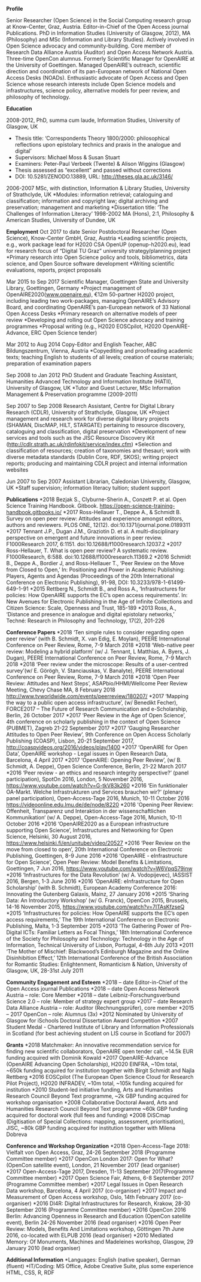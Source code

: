 **Profile**

Senior Researcher (Open Science) in the Social Computing research group at Know-Center, Graz, Austria. Editor-in-Chief of the Open Access journal Publications. PhD in Information Studies (University of Glasgow, 2012), MA (Philosophy) and MSc (Information and Library Studies). Actively involved in Open Science advocacy and community-building. Core member of Research Data Alliance Austria (Auditor) and Open Access Network Austria. Three-time OpenCon alumnus. Formerly Scientific Manager for OpenAIRE at the University of Goettingen. Managed OpenAIRE’s outreach, scientific direction and coordination of its pan-European network of National Open Access Desks (NOADs). Enthusiastic advocate of Open Access and Open Science whose research interests include Open Science models and infrastructures, science policy, alternative models for peer review, and philosophy of technology. 

**Education**

2008-2012, PhD, summa cum laude, Information Studies, University of Glasgow, UK

* Thesis title: ‘Correspondents Theory 1800/2000: philosophical reflections upon epistolary technics and praxis in the analogue and digital’ 
* Supervisors: Michael Moss & Susan Stuart
* Examiners: Peter-Paul Verbeek (Twente) & Alison Wiggins (Glasgow)
* Thesis assessed as “excellent” and passed without corrections
* DOI: 10.5281/ZENODO.13889, URL: http://theses.gla.ac.uk/3146/

2006-2007	MSc, with distinction, Information & Library Studies, University of Strathclyde, UK 
*Modules: information retrieval; cataloguing and classification; information and copyright law; digital archiving and preservation; management and marketing
*Dissertation title: ‘The Challenges of Information Literacy’
1998-2002	MA (Hons), 2:1, Philosophy & American Studies, University of Dundee, UK

**Employment**
Oct 2017 to date	Senior Postdoctoral Researcher (Open Science), Know-Center GmbH, Graz, Austria
*Leading scientific projects, e.g., work package lead for H2020 CSA OpenUP (openup-h2020.eu), lead for research focus of “Digital TU Graz” university strategy/planning project
*Primary research into Open Science policy and tools, bibliometrics, data science, and Open Source software development
*Writing scientific evaluations, reports, project proposals
	
Mar 2015 to Sep 2017	Scientific Manager, Goettingen State and University Library, Goettingen, Germany
*Project management of OpenAIRE2020(www.openaire.eu), €12m 50-partner H2020 project, including leading two work-packages, managing OpenAIRE’s Advisory Board, and coordinating OpenAIRE’s pan-European network of 33 National Open Access Desks
*Primary research on alternative models of peer review
*Developing and rolling out Open Science advocacy and training programmes
*Proposal writing (e.g., H2020 EOSCpilot, H2020 OpenAIRE-Advance, ERC Open Science tender)
	
Mar 2012 to Aug 2014	Copy-Editor and English Teacher, ABC Bildungszentrum, Vienna, Austria
*Copyediting and proofreading academic texts; teaching English to students of all levels; creation of course materials; preparation of examination papers
	
Sep 2008 to Jan 2012	PhD Student and Graduate Teaching Assistant, Humanities Advanced Technology and Information Institute (HATII), University of Glasgow, UK
*Tutor and Guest Lecturer, MSc Information Management & Preservation programme (2009-2011)
	
Sep 2007 to Sep 2008	Research Assistant, Centre for Digital Library Research (CDLR), University of Strathclyde, Glasgow, UK
*Project management and research work for diverse digital library projects (SHAMAN, DiscMAP, HILT, STARGATE) pertaining to resource discovery, cataloguing and classification, digital preservation
*Development of new services and tools such as the JISC Resource Discovery iKit (http://cdlr.strath.ac.uk/rdinfokit/service/index.cfm)
*Selection and classification of resources; creation of taxonomies and thesauri; work with diverse metadata standards (Dublin Core, RDF, SKOS); writing project reports; producing and maintaining CDLR project and internal information websites
	
Jun 2007 to Sep 2007	Assistant Librarian, Caledonian University, Glasgow, UK
*Staff supervision; information literacy tuition; student support 
	
**Publications**
*2018	Bezjak S., Clyburne-Sherin A., Conzett P. et al. Open Science Training Handbook. Gitbook. https://open-science-training-handbook.gitbooks.io/ 
*2017	Ross-Hellauer T., Deppe A., & Schmidt B. Survey on open peer review: Attitudes and experience amongst editors, authors and reviewers. PLOS ONE, 12(12). doi:10.1371/journal.pone.0189311
*2017	Tennant J.P., Dugan J.M., Graziotin D. et al. A multi-disciplinary perspective on emergent and future innovations in peer review. F1000Research 2017, 6:1151. doi:10.12688/f1000research.12037.2
*2017	Ross-Hellauer, T. What is open peer review? A systematic review. F1000Research, 6:588. doi:10.12688/f1000research.11369.2
*2016	Schmidt B., Deppe A., Bordier J, and Ross-Hellauer T., ‘Peer Review on the Move from Closed to Open,’ In: Positioning and Power in Academic Publishing: Players, Agents and Agendas (Proceedings of the 20th International Conference on Electronic Publishing), 91-98, DOI: 10.3233/978-1-61499-649-1-91
*2015	Rettberg N., Schmidt B., and Ross A., ‘Infrastructures for policies: How OpenAIRE supports the EC’s open access requirements’. In: New Avenues for Electronic Publishing in the Age of Infinite Collections and Citizen Science: Scale, Openness and Trust, 185-189
*2013	Ross, A., ‘Distance and presence in analogue and digital epistolary networks,’ Techné: Research in Philosophy and Technology, 17(2), 201-226

**Conference Papers**
*2018	‘Ten simple rules to consider regarding open peer review’ (with B. Schmidt, X. van Edig, E. Moylan), PEERE International Conference on Peer Review, Rome, 7-9 March 2018
*2018	‘Web-native peer review: Modeling a hybrid platform’ (w/ J. Tennant, L Matthias, A. Byers, J. Dugan), PEERE International Conference on Peer Review, Rome, 7-9 March 2018
*2018	‘Peer review under the microscope: Results of a user-centred survey’(w/ E. Görögh, V. Stanciauskas, V. Banalyte), PEERE International Conference on Peer Review, Rome, 7-9 March 2018
*2018	‘Open Peer Review: Attitudes and Next Steps’, ASAPbio/HHMI/Wellcome Peer Review Meeting, Chevy Chase MA, 8 February 2018 http://www.tvworldwide.com/events/peerreview/180207/ 
*2017	‘Mapping the way to a public open access infrastructure’, (w/ Benedikt Fecher), FORCE2017 – The Future of Research Communication and e-Scholarship, Berlin, 26 October 2017 
*2017	‘Peer Review in the Age of Open Science’, 4th conference on scholarly publishing in the context of Open Science (PUBMET), Zagreb 21-22 September 2017
*2017	‘Gauging Researcher Attitudes to Open Peer Review’, 9th Conference on Open Access Scholarly Publishing (COASP), Lisbon, 20-21 September 2017, http://coaspvideos.org/2016/videos/play/1400 
*2017	‘OpenAIRE for Open Data’, OpenAIRE workshop - Legal issues in Open Research Data, Barcelona, 4 April 2017
*2017	‘OpenAIRE: Opening Peer Review’, (w/ B. Schmidt, A. Deppe), Open Science Conference, Berlin, 21-22 March 2017
*2016	‘Peer review - an ethics and research integrity perspective?’ (panel participation), SpotOn 2016, London, 5 November 2016, https://www.youtube.com/watch?v=G-tkV83k260 
*2016	‘Ein funktionaler OA-Markt. Welche Infrastrukturen und Services brauchen wir?‘ (plenary panel participation), Open-Access-Tage 2016, Munich, 10-11 October 2016 https://videoonline.edu.lmu.de/de/node/8220 
*2016	'Opening Peer Review: Offenheit, Transparenz und Interaktion in der wissenschaftlichen Kommunikation‘ (w/ A. Deppe), Open-Access-Tage 2016, Munich, 10-11 October 2016
*2016	‘OpenAIRE2020 as a European infrastructure supporting Open Science’, Infrastructures and Networking for Open Science, Helsinki, 30 August 2016, https://www.helsinki.fi/en/unitube/video/20527
*2016	‘Peer Review on the move from closed to open’, 20th International Conference on Electronic Publishing, Goettingen, 8-9 June 2016
*2016	‘OpenAIRE - eInfrastructure for Open Science’, Open Peer Review: Model Benefits & Limitations, Goettingen, 7 Jun 2016, https://www.youtube.com/watch?v=W6VpqS79inw
*2016	‘Infrastructures for the Data Revolution’ (w/ A. Vodopijevec), IASSIST 2016, Bergen, 1-3 June 2016
*2016 ‘OpenAIRE: eInfrastructure for Open Scholarship’ (with B. Schmidt), European Academy Conference 2016: Innovating the Gutenberg Galaxis, Mainz, 27 January 2016
*2015 ‘Sharing Data: An Introductory Workshop’ (w/ G. Franck), OpenCon 2015, Brussels, 14-16 November 2015, https://www.youtube.com/watch?v=7lTAsKfzseQ
*2015 ‘Infrastructures for policies: How OpenAIRE supports the EC’s open access requirements,’ The 19th International Conference on Electronic Publishing, Malta, 1-3 September 2015
*2013 ‘The Gathering Power of Pre-Digital ICTs: Familiar Letters as Focal Things,’ 18th International Conference of the Society for Philosophy and Technology: Technology in the Age of Information, Technical University of Lisbon, Portugal, 4-6th July 2013
*2011	‘The Mother of Mischief: Blackwood’s Edinburgh Magazine and the Online Disinhibition Effect,’ 12th International Conference of the British Association for Romantic Studies: Enlightenment, Romanticism & Nation, University of Glasgow, UK, 28-31st July 2011

**Community Engagement and Esteem**
*2018 – date	Editor-in-Chief of the Open Access journal Publications
*2018 – date	Open Access Network Austria – role: Core Member
*2018 – date	Leibniz-Forschungsverbund Science 2.0 – role: Member of strategy expert group
*2017 – date	Research Data Alliance Austria – role: Auditor (Rechnungsprüfer), core member
*2015 – 2017	OpenCon – role: Alumnus (3x)
*2012	Nominated by University of Glasgow for iSchools Doctoral Dissertation Award Competition
*2007	Student Medal - Chartered Institute of Library and Information Professionals in Scotland (for best achieving student on LIS course in Scotland for 2007)

**Grants**
*2018	Matchmaker: An innovative recommendation service for finding new scientific collaborators, OpenAIRE open tender call, ~14.5k EUR funding acquired with Dominik Kowald
*2017	OpenAIRE-Advance (OpenAIRE Advancing Open Scholarship), H2020 EINFRA, ~10m total, ~650k funding acquired for institution together with Birgit Schmidt and Najla Rettberg
*2016	EOSCpilot (The European Open Science Cloud for Research Pilot Project), H2020 INFRADEV, ~10m total, ~105k funding acquired for institution
*2010	Student-led initiative funding, Arts and Humanities Research Council Beyond Text programme, ~2k GBP funding acquired for workshop organisation
*2008	Collaborative Doctoral Award, Arts and Humanities Research Council Beyond Text programme ~60k GBP funding acquired for doctoral work (full fees and funding)
*2008	DiSCmap (Digitisation of Special Collections: mapping, assessment, prioritisation), JISC, ~80k GBP funding acquired for institution together with Milena Dobreva

**Conference and Workshop Organization**
*2018	Open-Access-Tage 2018: Vielfalt von Open Access, Graz, 24-26 September 2018 (Programme Committee member)
*2017	OpenCon London 2017: Open for What? (OpenCon satellite event), London, 21 November 2017 (lead organiser)
*2017	Open-Access-Tage 2017, Dresden, 11-13 September 2017(Programme Committee member)
*2017	Open Science Fair, Athens, 6-8 September 2017 (Programme Committee member)
*2017	Legal Issues in Open Research Data workshop, Barcelona, 4 April 2017 (co-organiser)
*2017	Impact and Measurement of Open Access workshop, Oslo, 14th February 2017 (co-organiser)
*2016	DI4R: Digital Infrastructures for Research, Krakow, 28-30 September 2016 (Programme Committee member)
*2016	OpenCon 2016 Berlin: Advancing Openness in Research and Education (OpenCon satellite event), Berlin 24-26 November 2016 (lead organiser)
*2016	Open Peer Review: Models, Benefits And Limitations workshop, Göttingen 7th June 2016, co-located with ELPUB 2016 (lead organiser)
*2010	Mediated Memory: Of Monuments, Machines and Madeleines workshop, Glasgow, 29 January 2010 (lead organiser)

**Additional Information**
*Languages:	English (native speaker), German (fluent)
*IT/Coding:	MS Office, Adobe Creative Suite, plus some experience HTML, CSS, R, RDF
	

